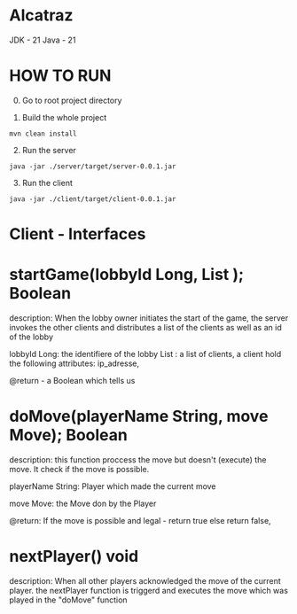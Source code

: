 # Alcatraz

JDK - 21
Java - 21


# HOW TO RUN
0. Go to root project directory

1. Build the whole project
```shell
mvn clean install
```

2. Run the server
```shell
java -jar ./server/target/server-0.0.1.jar
```

3. Run the client
```shell
java -jar ./client/target/client-0.0.1.jar
```


# Client - Interfaces 

# startGame(lobbyId Long, List <clients>); Boolean

description: When the lobby owner initiates the start of the game, the server invokes the other clients and distributes a list of the clients as well as an id of the lobby

lobbyId Long: the identifiere of the lobby 
List <clients>: a list of clients, a client hold the following attributes: ip_adresse, 

@return - a Boolean which tells us

# doMove(playerName String, move Move); Boolean

description: this function proccess the move but doesn't (execute) the move. It check if the move is possible. 

playerName String: Player which made the current move

move Move: the Move don  by the Player

@return: If the move is possible and legal - return true else return false,

# nextPlayer() void

description: When all other players acknowledged the move of the current player. the nextPlayer function is triggerd and executes the move which was played in the "doMove" function
